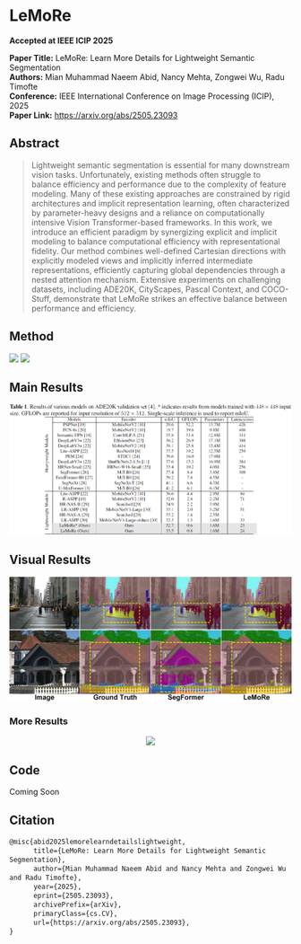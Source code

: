 # LeMoRe

**Accepted at IEEE ICIP 2025**

**Paper Title:** LeMoRe: Learn More Details for Lightweight Semantic Segmentation  
**Authors:** Mian Muhammad Naeem Abid, Nancy Mehta, Zongwei Wu, Radu Timofte  
**Conference:** IEEE International Conference on Image Processing (ICIP), 2025  
**Paper Link:** https://arxiv.org/abs/2505.23093



## Abstract

> Lightweight semantic segmentation is essential for many downstream vision tasks. Unfortunately, existing methods often struggle to balance efficiency and performance due to the complexity of feature modeling. Many of these existing approaches are constrained by rigid architectures and implicit representation learning, often characterized by parameter-heavy designs and a reliance on computationally intensive Vision Transformer-based frameworks. In this work, we introduce an efficient paradigm by synergizing explicit and implicit modeling to balance computational efficiency with representational fidelity. Our method combines well-defined Cartesian directions with explicitly modeled views and implicitly inferred intermediate representations, efficiently capturing global dependencies through a  nested attention mechanism. Extensive experiments on challenging datasets, including ADE20K, CityScapes, Pascal Context, and COCO-Stuff, demonstrate that LeMoRe strikes an effective balance between performance and efficiency.



## Method

![ ](figures/LeMoRe_Full_Diagram.png)
![ ](figures/)


## Main Results

![ ](figures/Results1.PNG)



## Visual Results

<div align="center">
<img src="figures/LeMoRe_Visual_Results.png" alt=" " width="700" />
</div>

### More Results
<div align="center">
<img src="figures/LeMoRe_Visual_Results_Supplementray.png" alt=" " width="700" />
</div>




## Code

Coming Soon



## Citation
```plaintext
@misc{abid2025lemorelearndetailslightweight,
      title={LeMoRe: Learn More Details for Lightweight Semantic Segmentation}, 
      author={Mian Muhammad Naeem Abid and Nancy Mehta and Zongwei Wu and Radu Timofte},
      year={2025},
      eprint={2505.23093},
      archivePrefix={arXiv},
      primaryClass={cs.CV},
      url={https://arxiv.org/abs/2505.23093}, 
}
